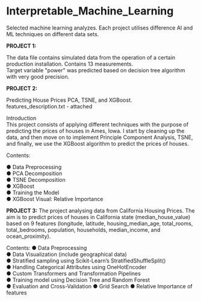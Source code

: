 # Interpretable_Machine_Learning
Selected machine learning analyzes. Each project utilises difference AI and ML techniques on different data sets.

**PROJECT 1:**

The data file contains simulated data from the operation of a certain production installation. Contains 13 measurements.<br> 
Target variable "power" was predicted based on decision tree algorithm with very good precision. <br> 

**PROJECT 2:**

Predicting House Prices PCA, TSNE, and XGBoost. <br> 
features_description.txt - attached

Introduction  <br> 
This project consists of applying different techniques with the purpose of predicting the prices of houses in Ames, Iowa. I start by cleaning up the data, and then move on to implement Principle Component Analysis, TSNE, and finally, we use the XGBoost algorithm to predict the prices of houses.

Contents:

● Data Preprocessing <br> 
● PCA Decomposition <br> 
● TSNE Decomposition <br> 
● XGBoost <br> 
● Training the Model <br> 
● XGBoost Visual: Relative Importance <br> 

**PROJECT 3:**
The project analysing data from California Housing Prices. The aim is to predict prices of houses in California state (median_house_value) based on 9 features (longitude, latitude, housing_median_age, total_rooms, total_bedrooms, population, households, median_income, and ocean_proximity).

Contents:
● Data Preprocessing <br> 
● Data Visualization (include geographical data) <br> 
● Stratified sampling using Scikit-Learn’s StratifiedShuffleSplit() <br> 
● Handling Categorical Attributes using OneHotEncoder <br> 
● Custom Transformers and Transformation Pipelines <br> 
● Training model using Decision Tree and Random Forest <br> 
● Evaluation and Cross-Validation
● Grid Search
● Relative Importance of features <br> 
